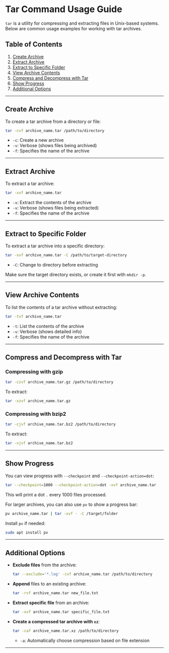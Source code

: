 # Tar Command Usage Guide

`tar` is a utility for compressing and extracting files in Unix-based systems. Below are common usage examples for working with tar archives.

## Table of Contents
1. [Create Archive](#create-archive)
2. [Extract Archive](#extract-archive)
3. [Extract to Specific Folder](#extract-to-specific-folder)
4. [View Archive Contents](#view-archive-contents)
5. [Compress and Decompress with Tar](#compress-and-decompress-with-tar)
6. [Show Progress](#show-progress)
7. [Additional Options](#additional-options)

---

## Create Archive

To create a tar archive from a directory or file:

```bash
tar -cvf archive_name.tar /path/to/directory
```

- `-c`: Create a new archive
- `-v`: Verbose (shows files being archived)
- `-f`: Specifies the name of the archive

---

## Extract Archive

To extract a tar archive:

```bash
tar -xvf archive_name.tar
```

- `-x`: Extract the contents of the archive
- `-v`: Verbose (shows files being extracted)
- `-f`: Specifies the name of the archive

---

## Extract to Specific Folder

To extract a tar archive into a specific directory:

```bash
tar -xvf archive_name.tar -C /path/to/target-directory
```

- `-C`: Change to directory before extracting

Make sure the target directory exists, or create it first with `mkdir -p`.

---

## View Archive Contents

To list the contents of a tar archive without extracting:

```bash
tar -tvf archive_name.tar
```

- `-t`: List the contents of the archive
- `-v`: Verbose (shows detailed info)
- `-f`: Specifies the name of the archive

---

## Compress and Decompress with Tar

### Compressing with gzip

```bash
tar -czvf archive_name.tar.gz /path/to/directory
```

To extract:

```bash
tar -xzvf archive_name.tar.gz
```

### Compressing with bzip2

```bash
tar -cjvf archive_name.tar.bz2 /path/to/directory
```

To extract:

```bash
tar -xjvf archive_name.tar.bz2
```

---

## Show Progress

You can view progress with `--checkpoint` and `--checkpoint-action=dot`:

```bash
tar --checkpoint=1000 --checkpoint-action=dot -xvf archive_name.tar
```

This will print a dot `.` every 1000 files processed.

For larger archives, you can also use `pv` to show a progress bar:

```bash
pv archive_name.tar | tar -xvf - -C /target/folder
```

Install `pv` if needed:

```bash
sudo apt install pv
```

---

## Additional Options

- **Exclude files** from the archive:
  
  ```bash
  tar --exclude='*.log' -cvf archive_name.tar /path/to/directory
  ```

- **Append** files to an existing archive:
  
  ```bash
  tar -rvf archive_name.tar new_file.txt
  ```

- **Extract specific file** from an archive:

  ```bash
  tar -xvf archive_name.tar specific_file.txt
  ```

- **Create a compressed tar archive with `xz`**:

  ```bash
  tar -caf archive_name.tar.xz /path/to/directory
  ```

  - `-a`: Automatically choose compression based on file extension

---
